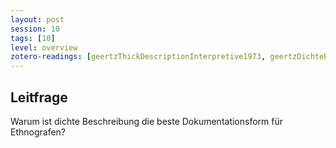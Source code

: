 ```yaml
---
layout: post
session: 10
tags: [10]
level: overview
zotero-readings: [geertzThickDescriptionInterpretive1973, geertzDichteBeschreibungBemerkungen2003]
---
```


## Leitfrage

Warum ist dichte Beschreibung die beste Dokumentationsform für Ethnografen?